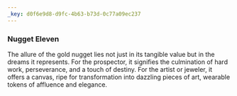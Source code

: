 ```yaml
---
_key: d0f6e9d8-d9fc-4b63-b73d-0c77a09ec237
---
```


### Nugget Eleven

The allure of the gold nugget lies not just in its tangible value but in the dreams it represents. For the prospector, it signifies the culmination of hard work, perseverance, and a touch of destiny. For the artist or jeweler, it offers a canvas, ripe for transformation into dazzling pieces of art, wearable tokens of affluence and elegance.
